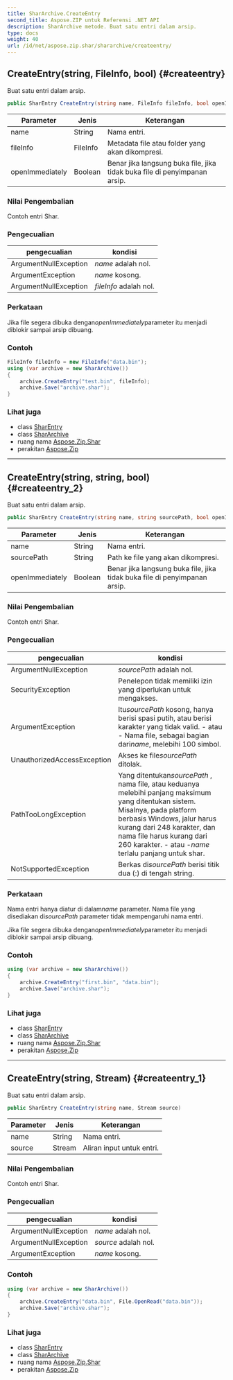 ```yaml
---
title: SharArchive.CreateEntry
second_title: Aspose.ZIP untuk Referensi .NET API
description: SharArchive metode. Buat satu entri dalam arsip.
type: docs
weight: 40
url: /id/net/aspose.zip.shar/shararchive/createentry/
---
```

## CreateEntry(string, FileInfo, bool) {#createentry}

Buat satu entri dalam arsip.

```csharp
public SharEntry CreateEntry(string name, FileInfo fileInfo, bool openImmediately = false)
```

| Parameter | Jenis | Keterangan |
| --- | --- | --- |
| name | String | Nama entri. |
| fileInfo | FileInfo | Metadata file atau folder yang akan dikompresi. |
| openImmediately | Boolean | Benar jika langsung buka file, jika tidak buka file di penyimpanan arsip. |

### Nilai Pengembalian

Contoh entri Shar.

### Pengecualian

| pengecualian | kondisi |
| --- | --- |
| ArgumentNullException | *name* adalah nol. |
| ArgumentException | *name* kosong. |
| ArgumentNullException | *fileInfo* adalah nol. |

### Perkataan

Jika file segera dibuka dengan*openImmediately*parameter itu menjadi diblokir sampai arsip dibuang.

### Contoh

```csharp
FileInfo fileInfo = new FileInfo("data.bin");
using (var archive = new SharArchive())
{
    archive.CreateEntry("test.bin", fileInfo);
    archive.Save("archive.shar");
}
```

### Lihat juga

* class [SharEntry](../../sharentry/)
* class [SharArchive](../)
* ruang nama [Aspose.Zip.Shar](../../shararchive/)
* perakitan [Aspose.Zip](../../../)

---

## CreateEntry(string, string, bool) {#createentry_2}

Buat satu entri dalam arsip.

```csharp
public SharEntry CreateEntry(string name, string sourcePath, bool openImmediately = false)
```

| Parameter | Jenis | Keterangan |
| --- | --- | --- |
| name | String | Nama entri. |
| sourcePath | String | Path ke file yang akan dikompresi. |
| openImmediately | Boolean | Benar jika langsung buka file, jika tidak buka file di penyimpanan arsip. |

### Nilai Pengembalian

Contoh entri Shar.

### Pengecualian

| pengecualian | kondisi |
| --- | --- |
| ArgumentNullException | *sourcePath* adalah nol. |
| SecurityException | Penelepon tidak memiliki izin yang diperlukan untuk mengakses. |
| ArgumentException | Itu*sourcePath* kosong, hanya berisi spasi putih, atau berisi karakter yang tidak valid. - atau - Nama file, sebagai bagian dari*name*, melebihi 100 simbol. |
| UnauthorizedAccessException | Akses ke file*sourcePath* ditolak. |
| PathTooLongException | Yang ditentukan*sourcePath* , nama file, atau keduanya melebihi panjang maksimum yang ditentukan sistem. Misalnya, pada platform berbasis Windows, jalur harus kurang dari 248 karakter, dan nama file harus kurang dari 260 karakter. - atau -*name* terlalu panjang untuk shar. |
| NotSupportedException | Berkas di*sourcePath* berisi titik dua (:) di tengah string. |

### Perkataan

Nama entri hanya diatur di dalam*name* parameter. Nama file yang disediakan di*sourcePath* parameter tidak mempengaruhi nama entri.

Jika file segera dibuka dengan*openImmediately*parameter itu menjadi diblokir sampai arsip dibuang.

### Contoh

```csharp
using (var archive = new SharArchive())
{
    archive.CreateEntry("first.bin", "data.bin");
    archive.Save("archive.shar");
}
```

### Lihat juga

* class [SharEntry](../../sharentry/)
* class [SharArchive](../)
* ruang nama [Aspose.Zip.Shar](../../shararchive/)
* perakitan [Aspose.Zip](../../../)

---

## CreateEntry(string, Stream) {#createentry_1}

Buat satu entri dalam arsip.

```csharp
public SharEntry CreateEntry(string name, Stream source)
```

| Parameter | Jenis | Keterangan |
| --- | --- | --- |
| name | String | Nama entri. |
| source | Stream | Aliran input untuk entri. |

### Nilai Pengembalian

Contoh entri Shar.

### Pengecualian

| pengecualian | kondisi |
| --- | --- |
| ArgumentNullException | *name* adalah nol. |
| ArgumentNullException | *source* adalah nol. |
| ArgumentException | *name* kosong. |

### Contoh

```csharp
using (var archive = new SharArchive())
{
    archive.CreateEntry("data.bin", File.OpenRead("data.bin"));
    archive.Save("archive.shar");
}
```

### Lihat juga

* class [SharEntry](../../sharentry/)
* class [SharArchive](../)
* ruang nama [Aspose.Zip.Shar](../../shararchive/)
* perakitan [Aspose.Zip](../../../)


